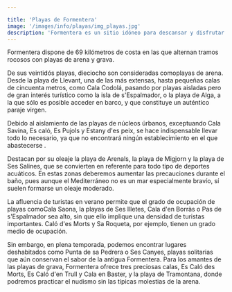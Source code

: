 ```yaml
---

title: 'Playas de Formentera'
image: '/images/info/playas/img_playas.jpg'
description: 'Formentera es un sitio idóneo para descansar y disfrutar de sus playas enclavadas en un entorno natural. Sus aguas transparentes, las sútiles coloraciones verdiazules que toman sus fondos, sus finas y blancas arenas, el sol radiante y las agradables temperaturas son razones suficientes para denominarla el último paraíso del Mediterraneo, que merece ser visitado.'
---
```



Formentera dispone de 69 kilómetros de costa en las que alternan tramos rocosos con playas de arena y grava. 

De sus veintidós playas, dieciocho son consideradas comoplayas de arena. Desde la playa de Llevant, una de las más extensas, hasta pequeñas calas de cincuenta metros, como Cala Codolá, pasando por playas aisladas pero de gran interés turístico como la isla de s'Espalmador, o la playa de Alga, a la que sólo es posible acceder en barco, y que constituye un auténtico paraje virgen. 

Debido al aislamiento de las playas de núcleos úrbanos, exceptuando Cala Savina, Es caló, Es Pujols y Estany d'es peix, se hace indispensable llevar todo lo necesario, ya que no encontrará ningún establecimiento en el que abastecerse .

Destacan por su oleaje la playa de Arenals, la playa de Migjorn y la playa de Ses Salines, que se convierten en referente para todo tipo de deportes acuáticos. En estas zonas deberemos aumentar las precauciones durante el baño, pues aunque el Mediterráneo no es un mar especialmente bravío, sí suelen formarse un oleaje moderado. 

La afluencia de turistas en verano permite que el grado de ocupación de playas comoCala Saona, la playas de Ses Illetes, Cala d'en Borràs o Pas de s'Espalmador sea alto, sin que ello implique una densidad de turistas importantes. Caló d'es Morts y Sa Roqueta, por ejemplo, tienen un grado medio de ocupación. 

Sin embargo, en plena temporada, podemos encontrar lugares deshabitados como Punta de sa Pedrera o Ses Canyes, playas solitarias que aún conservan el sabor de la antigua Formentera. Para los amantes de las playas de grava, Formentera ofrece tres preciosas calas, Es Caló des Morts, Es Caló d'en Trull y Cala en Baster, y la playa de Tramontana, donde podremos practicar el nudismo sin las típicas molestias de la arena.

